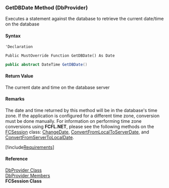﻿### GetDBDate Method (DbProvider)

Executes a statement against the database to retrieve the current date/time on the database

#### Syntax

```vbnet
'Declaration

Public MustOverride Function GetDBDate() As Date
```

```csharp
public abstract DateTime GetDBDate()
```

#### Return Value

The current date and time on the database server

#### Remarks

The date and time returned by this method will be in the database's time zone. If the application is configured for a different time zone, conversion must be done manually. For information on performing time zone conversions using **FCFL.NET**, please see the following methods on the [FCSession](FChoice.Foundation~FChoice.Foundation.FCSession.md) class: [ChangeDate](FChoice.Foundation~FChoice.Foundation.FCSession~ConvertDate.md), [ConvertFromLocalToServerDate](FChoice.Foundation~FChoice.Foundation.FCSession~ConvertFromLocalToServerDate.md), and [ConvertFromServerToLocalDate](FChoice.Foundation~FChoice.Foundation.FCSession~ConvertFromLocalToServerDate.md).

[!include[Requirements](../partials/requirements.md)]

#### Reference

[DbProvider Class](FChoice.Common~FChoice.Common.Data.DbProvider.md)  
[DbProvider Members](FChoice.Common~FChoice.Common.Data.DbProvider_members.md)  
**FCSession Class**